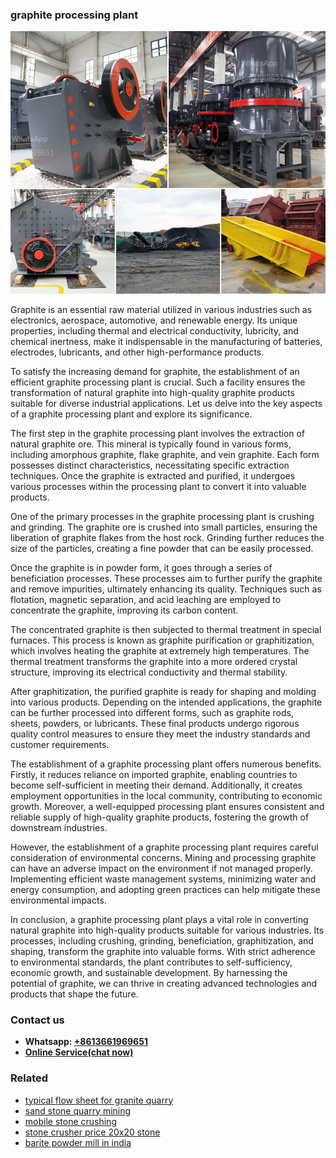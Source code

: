<h3>graphite processing plant</h3><img src='1708499561.jpg' alt=''><p>Graphite is an essential raw material utilized in various industries such as electronics, aerospace, automotive, and renewable energy. Its unique properties, including thermal and electrical conductivity, lubricity, and chemical inertness, make it indispensable in the manufacturing of batteries, electrodes, lubricants, and other high-performance products.</p><p>To satisfy the increasing demand for graphite, the establishment of an efficient graphite processing plant is crucial. Such a facility ensures the transformation of natural graphite into high-quality graphite products suitable for diverse industrial applications. Let us delve into the key aspects of a graphite processing plant and explore its significance.</p><p>The first step in the graphite processing plant involves the extraction of natural graphite ore. This mineral is typically found in various forms, including amorphous graphite, flake graphite, and vein graphite. Each form possesses distinct characteristics, necessitating specific extraction techniques. Once the graphite is extracted and purified, it undergoes various processes within the processing plant to convert it into valuable products.</p><p>One of the primary processes in the graphite processing plant is crushing and grinding. The graphite ore is crushed into small particles, ensuring the liberation of graphite flakes from the host rock. Grinding further reduces the size of the particles, creating a fine powder that can be easily processed.</p><p>Once the graphite is in powder form, it goes through a series of beneficiation processes. These processes aim to further purify the graphite and remove impurities, ultimately enhancing its quality. Techniques such as flotation, magnetic separation, and acid leaching are employed to concentrate the graphite, improving its carbon content.</p><p>The concentrated graphite is then subjected to thermal treatment in special furnaces. This process is known as graphite purification or graphitization, which involves heating the graphite at extremely high temperatures. The thermal treatment transforms the graphite into a more ordered crystal structure, improving its electrical conductivity and thermal stability.</p><p>After graphitization, the purified graphite is ready for shaping and molding into various products. Depending on the intended applications, the graphite can be further processed into different forms, such as graphite rods, sheets, powders, or lubricants. These final products undergo rigorous quality control measures to ensure they meet the industry standards and customer requirements.</p><p>The establishment of a graphite processing plant offers numerous benefits. Firstly, it reduces reliance on imported graphite, enabling countries to become self-sufficient in meeting their demand. Additionally, it creates employment opportunities in the local community, contributing to economic growth. Moreover, a well-equipped processing plant ensures consistent and reliable supply of high-quality graphite products, fostering the growth of downstream industries.</p><p>However, the establishment of a graphite processing plant requires careful consideration of environmental concerns. Mining and processing graphite can have an adverse impact on the environment if not managed properly. Implementing efficient waste management systems, minimizing water and energy consumption, and adopting green practices can help mitigate these environmental impacts.</p><p>In conclusion, a graphite processing plant plays a vital role in converting natural graphite into high-quality products suitable for various industries. Its processes, including crushing, grinding, beneficiation, graphitization, and shaping, transform the graphite into valuable forms. With strict adherence to environmental standards, the plant contributes to self-sufficiency, economic growth, and sustainable development. By harnessing the potential of graphite, we can thrive in creating advanced technologies and products that shape the future.</p><h3>Contact us</h3><ul><li><strong>Whatsapp:&nbsp;<a href="https://wa.me/8613661969651">+8613661969651</a></strong></li><li><a href="https://swt.shibang-china.com/?git&amp;zhl&amp;graphite processing plant"><strong>Online Service(chat now)</strong></a></li></ul><h3>Related</h3><ul><li><a href='typical flow sheet for granite quarry.md'>typical flow sheet for granite quarry</a></li><li><a href='sand stone quarry mining.md'>sand stone quarry mining</a></li><li><a href='mobile stone crushing.md'>mobile stone crushing</a></li><li><a href='stone crusher price 20x20 stone.md'>stone crusher price 20x20 stone</a></li><li><a href='barite powder mill in india.md'>barite powder mill in india</a></li></ul>